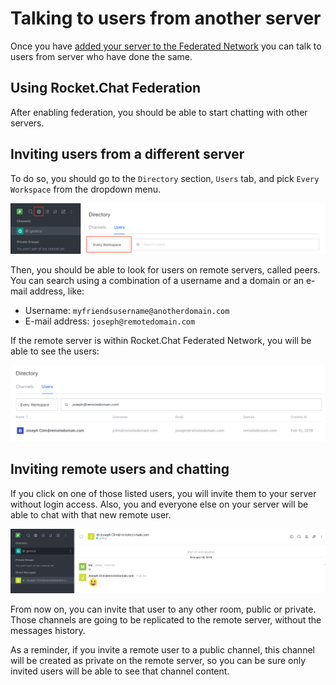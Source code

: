 # Talking to users from another server

Once you have [added your server to the Federated Network](../../administrator-guides/federation) you can talk to users from server who have done the same.

## Using Rocket.Chat Federation

After enabling federation, you should be able to start chatting with other servers.

## Inviting users from a different server

To do so, you should go to the `Directory` section, `Users` tab, and pick `Every Workspace` from the dropdown menu.

![Directory Search Users](./directory.png)

Then, you should be able to look for users on remote servers, called peers. You can search using a combination of a username and a domain or an e-mail address, like:

- Username: `myfriendsusername@anotherdomain.com`
- E-mail address: `joseph@remotedomain.com`

If the remote server is within Rocket.Chat Federated Network, you will be able to see the users:

![Directory Search Result](./directory-result.png)

## Inviting remote users and chatting

If you click on one of those listed users, you will invite them to your server without login access. Also, you and everyone else on your server will be able to chat with that new remote user.

![Chat](./chat.png)

From now on, you can invite that user to any other room, public or private. Those channels are going to be replicated to the remote server, without the messages history.

As a reminder, if you invite a remote user to a public channel, this channel will be created as private on the remote server, so you can be sure only invited users will be able to see that channel content.
